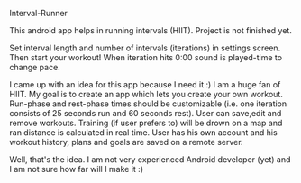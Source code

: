 Interval-Runner

This android app helps in running intervals (HIIT). Project is not finished yet.

Set interval length and number of intervals (iterations) in settings screen. Then start your workout! When iteration hits 0:00 sound is played-time to change pace.

I came up with an idea for this app because I need it :) I am a huge fan of HIIT. My goal is to create an app which lets you create your own workout. Run-phase and rest-phase times should be customizable (i.e. one iteration consists of 25 seconds run and 60 seconds rest). User can save,edit and remove workouts. Training (if user prefers to) will be drown on a map and ran distance is calculated in real time. User has his own account and his workout history, plans and goals are saved on a remote server.

Well, that's the idea. I am not very experienced Android developer (yet) and I am not sure how far will I make it :)
